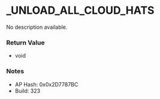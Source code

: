 # _UNLOAD_ALL_CLOUD_HATS

No description available.

### Return Value
* void

### Notes
* AP Hash: 0x0x2D7787BC
* Build: 323

